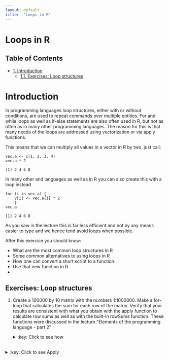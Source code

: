 ```yaml
---
layout: default
title:  'Loops in R'
---
```

# Loops in R
<div id="table-of-contents">
<h2>Table of Contents</h2>
<div id="text-table-of-contents">
<ul>
<li><a href="#orgheadline2">1. Introduction</a>
<ul>
<li><a href="#orgheadline1">1.1. Exercises: Loop structures</a></li>
</ul>
</li>
</ul>
</div>
</div>

# Introduction<a id="orgheadline2"></a>

In programming languages loop structures, either with or without
conditions, are used to repeat commands over multiple entities. For
and while loops as well as if-else statements are also often used in
R, but not as often as in many other programming languages. The reason
for this is that many needs of the loops are addressed using
vectorization or via apply functions.

This means that we can multiply all values in a vector in R by two, just
call:

    vec.a <- c(1, 2, 3, 4)
    vec.a * 2

    [1] 2 4 6 8

In many other and languages as well as in R you can also create this
with a loop instead

    for (i in vec.a) {
        v[i] <- vec.a[i] * 2
        }
    vec.a

    [1] 2 4 6 8

As you saw in the lecture this is far less efficient and not by any
means easier to type and we hence tend avoid loops when possible. 

After this exercise you should know:
- What are the most common loop structures in R
- Some common alternatives to using loops in R
- How one can convert a short script to a function.
- Use that new function in R.
-  


## Exercises: Loop structures<a id="orgheadline1"></a>

1.  Create a 100000 by 10 matrix with the numbers 1:1000000. Make a
    for-loop that calculates the sum for each row of the
    matrix. Verify that your results are consistent with what you
    obtain with the apply function to calculate row sums as well as
    with the built-in rowSums function. These functions were discussed
    in the lecture "Elements of the programming language - part 2"
	<details>
	<summary>:key: Click to see how</summary>
	<pre>
        X <- matrix(1:1000000, nrow = 100000, ncol = 10)
        for.sum <- vector()
        # Note that this loop is much faster if you outside the loop create an empty vector of the right size.
        # rwmeans <- vector('integer', 100000)
        for (i in 1:nrow(X)) {
            for.sum[i] <- sum(X[i,])
        }
        head(for.sum)
    
        [1] 4500010 4500020 4500030 4500040 4500050 4500060
	</pre>
	</details>
<br>
    <details>
	<summary>:key: Click to see Apply</summary>
	<pre>
		app.sum <- apply(X, MARGIN = 1, sum)
        head(app.sum)
    
        [1] 4500010 4500020 4500030 4500040 4500050 4500060

	</pre>
	</details>
<br>
	<details>
	<summary>:key: Click to see RowSums</summary>
	<pre>	
		rowSums.sum <- rowSums(X)
        head(rowSums.sum)
    
        [1] 4500010 4500020 4500030 4500040 4500050 4500060
    
	</pre>
	</details>
<br>
	<details>
	<summary>:key: Click to see how to check if methods are generating the same res.</summary>
	<pre>
		
		identical(for.sum, app.sum)
        identical(for.sum, rowSums.sum)
        identical(for.sum, as.integer(rowSums.sum))
    
        [1] TRUE
        [1] FALSE
        [1] TRUE

	</pre>
	</details>
<br>

2.  Another common loop structure that is used is the while loop, which
    functions much like a for loop, but will only run as
    long as a test condition is TRUE. Modify your for loop from
    exercise 1 and make it into a while loop.
	<details>
	<summary>:key: Click to see how</summary>
	<pre>
        x <- 1
        while.sum <- vector("integer", 100000)
        while (x < 100000) {
            while.sum[x] <- sum(X[x,])
            x <- x + 1
            }
        head(while.sum)
    
        [1] 4500010 4500020 4500030 4500040 4500050 4500060

	</pre>
	</details>
<br>

3.  Create a data frame with two numeric and one character
    vector. Write a loop that loops over the columns and reports the
    sum of the column if it is numeric and the total number of
    characters if it’s a character vector.
	
	<details>
	<summary>:key: Click to see how</summary>
	<pre>
        #df1 <- data.frame(c(letters[1:5], LETTERS[1:5], 1:5, 1:5))
        vector1 <- 1:10
        vector2 <- c("Odd", "Loop", letters[1:8])
        vector3 <- rnorm(10, sd = 10)
        df1 <- data.frame(vector1, vector2, vector3, stringsAsFactors = FALSE)
        sum.vec <- vector()
        for (i in 1:ncol(df1)) {
            if (is.numeric(df1[,i])) {
                sum.vec[i] <- mean(df1[,i])
            } else {
                sum.vec[i] <- sum(nchar(df1[,i]))
            }
        }
        sum.vec
    
        [1]  5.500000 15.000000  2.727954
	</pre>
	</details>
<br>

4.  In question 3 you generated a loop to go over a data frame. Try to
    convert this code to a function in R. The function should take a
    single data frame name as argument.
	
	<details>
	<summary>:key: Click to see how</summary>
	<pre>
        df.info <- function(df) {
        sum.vec <- vector()
        for (i in 1:ncol(df)) {
            if (is.numeric(df[,i])) {
                sum.vec[i] <- mean(df[,i])
				} else {
                sum.vec[i] <- sum(nchar(df[,i]))
            }
        }
        sum.vec
        }
	</pre>
	</details>
<br>

5.  Read up on the ifelse function in R. If possible use ifelse
    to answer question 3 with this function.

6.  In all loops that we tried out we have created the variable where
    the output is saved outside the loop. Why is this?

7.  **Advanced exercise**
	At the lecture an approach to calculate factorials were
    implemented using recursion (function calling itself). Here we
    instead will have a go at generating Fibonacci numbers. A
    fibonacci number is part of a series of number with the following
    properties:
	
	The first two numbers in the Fibonacci sequence are either 1 and
    1, or 0 and 1, depending on the chosen starting point of the
    sequence, and each subsequent number is the sum of the previous
    two. Hence:
	
	0, 1, 1, 2, 3, 5, 8, 13, 21, ...
	or
	1, 1, 2, 3, 5, 8, 13, 21, ...

	Try to generate such a series using a recursive approach
